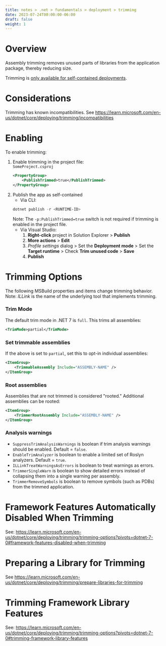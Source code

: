 ```yaml
---
title: notes > .net > fundamentals > deployment > trimming
date: 2023-07-24T00:00:00-06:00
draft: false
weight: 1
---
```


# Overview
Assembly trimming removes unused parts of libraries from the application package, thereby reducing size.

Trimming is <u>only available for self-contained deployments</u>.

# Considerations
<o>Trimming has known incompatibilities.</o>  See https://learn.microsoft.com/en-us/dotnet/core/deploying/trimming/incompatibilities

# Enabling
To enable trimming:  
1. Enable trimming in the project file:   
    `SomeProject.csproj`
    ```xml
    <PropertyGroup>
        <PublishTrimmed>true</PublishTrimmed>
    </PropertyGroup>
    ```
2. Publish the app as self-contained
   - Via CLI:  
    ```powershell
    dotnet publish -r <RUNTIME-ID>
    ```
    Note: The `-p:PublishTrimmed=true` switch is not required if trimming is enabled in the project file.
   - Via Visual Studio:  
     1. **Right-click** project in Solution Explorer > **Publish**
     2. **More actions** > **Edit** 
     3. *Profile settings* dialog > Set the **Deployment mode** > Set the **Target runtime** > Check **Trim unused code** > **Save**
     4. **Publish** 

# Trimming Options
The following MSBuild properties and items change trimming behavior.  
Note: *ILLink* is the name of the underlying tool that implements trimming.

### Trim Mode
The default trim mode in .NET 7 is `full`.  This trims all assemblies:
```xml
<TrimMode>partial</TrimMode>
```

### Set trimmable assemblies
If the above is set to `partial`, set this to opt-in individual assemblies:
```xml
<ItemGroup>
    <TrimmableAssembly Include="ASSEMBLY-NAME" />
</ItemGroup>
```

### Root assemblies
Assemblies that are not trimmed is considered "rooted."  Additional assemblies can be rooted:
```xml
<ItemGroup>
    <TrimmerRootAssembly Include="ASSEMBLY-NAME" />
</ItemGroup>
```

### Analysis warnings
- `SuppressTrimAnalysisWarnings` is boolean if trim analysis warnings should be enabled.  Default = `false`. 
- `EnableTrimAnalyzer` is boolean to enable a limited set of Roslyn analyzers. Default = `true`.
- `ILLinkTreatWarningsAsErrors` is boolean to treat warnings as errors.
- `TrimmerSingleWarn` is boolean to show detailed errors instead of collapsing them into a single warning per assembly.
- `TrimmerRemoveSymbols` is boolean to remove symbols (such as PDBs) from the trimmed application.

# Framework Features Automatically Disabled When Trimming
See: https://learn.microsoft.com/en-us/dotnet/core/deploying/trimming/trimming-options?pivots=dotnet-7-0#framework-features-disabled-when-trimming

# Preparing a Library for Trimming
See https://learn.microsoft.com/en-us/dotnet/core/deploying/trimming/prepare-libraries-for-trimming

# Trimming Framework Library Features
See: https://learn.microsoft.com/en-us/dotnet/core/deploying/trimming/trimming-options?pivots=dotnet-7-0#trimming-framework-library-features